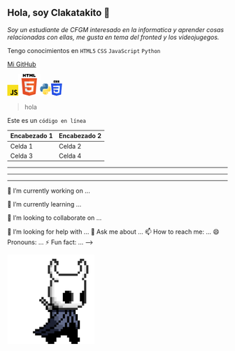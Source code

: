 
## Hola, soy Clakatakito 👋

*Soy un estudiante de CFGM interesado en la informatica y aprender cosas relacionadas con ellas, me gusta en tema del fronted y los videojugegos.*

Tengo conocimientos en `HTML5` `CSS` `JavaScript` `Python`

[Mi GitHub](https://github.com/Clakatakito/Practicas)


<img src="JavaScript.png" alt="JavaScript" tittle="JavaScript" width="25"/><img src="HTML5.png" alt="JavaScript" tittle="JavaScript" width="50"/><img src="python.png" alt="Python" tittle="Python" width="25"/><img src="CSS.png" alt="CSS" tittle="CSS" width="25"/>

> hola

Este es un `código en línea`


| Encabezado 1 | Encabezado 2 |
| ------------ | ------------ |
| Celda 1      | Celda 2      |
| Celda 3      | Celda 4      |


---

***

___

 🔭 I’m currently working on ...
 
 🌱 I’m currently learning ...
 
 👯 I’m looking to collaborate on ...
 
 🤔 I’m looking for help with ...
 💬 Ask me about ...
 📫 How to reach me: ...
 😄 Pronouns: ...
 ⚡ Fun fact: ...
-->

<img src="https://raw.githubusercontent.com/TanZng/TanZng/master/assets/hollor_knight3.gif" width="200"/>
